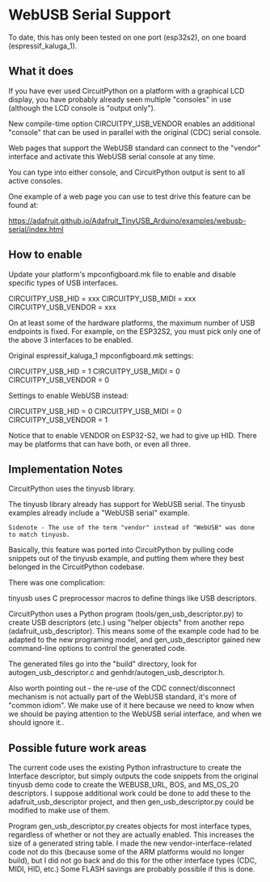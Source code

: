 <!--
SPDX-FileCopyrightText: 2014 MicroPython & CircuitPython contributors (https://github.com/adafruit/circuitpython/graphs/contributors)

SPDX-License-Identifier: MIT
-->

# WebUSB Serial Support

To date, this has only been tested on one port (esp32s2), on one board (espressif_kaluga_1).

## What it does

If you have ever used CircuitPython on a platform with a graphical LCD display, you have probably
already seen multiple "consoles" in use (although the LCD console is "output only"). 

New compile-time option CIRCUITPY_USB_VENDOR enables an additional "console" that can be used in
parallel with the original (CDC) serial console.

Web pages that support the WebUSB standard can connect to the "vendor" interface and activate
this WebUSB serial console at any time.

You can type into either console, and CircuitPython output is sent to all active consoles.

One example of a web page you can use to test drive this feature can be found at:

https://adafruit.github.io/Adafruit_TinyUSB_Arduino/examples/webusb-serial/index.html


## How to enable

Update your platform's mpconfigboard.mk file to enable and disable specific types of USB interfaces.

CIRCUITPY_USB_HID = xxx
CIRCUITPY_USB_MIDI = xxx
CIRCUITPY_USB_VENDOR = xxx

On at least some of the hardware platforms, the maximum number of USB endpoints is fixed.
For example, on the ESP32S2, you must pick only one of the above 3 interfaces to be enabled.

Original espressif_kaluga_1 mpconfigboard.mk settings:

CIRCUITPY_USB_HID = 1
CIRCUITPY_USB_MIDI = 0
CIRCUITPY_USB_VENDOR = 0

Settings to enable WebUSB instead:

CIRCUITPY_USB_HID = 0
CIRCUITPY_USB_MIDI = 0
CIRCUITPY_USB_VENDOR = 1

Notice that to enable VENDOR on ESP32-S2, we had to give up HID. There may be platforms that can have both, or even all three.

## Implementation Notes

CircuitPython uses the tinyusb library.

The tinyusb library already has support for WebUSB serial.
The tinyusb examples already include a "WebUSB serial" example.

    Sidenote - The use of the term "vendor" instead of "WebUSB" was done to match tinyusb.

Basically, this feature was ported into CircuitPython by pulling code snippets out of the
tinyusb example, and putting them where they best belonged in the CircuitPython codebase.

There was one complication:

tinyusb uses C preprocessor macros to define things like USB descriptors.

CircuitPython uses a Python program (tools/gen_usb_descriptor.py) to create USB descriptors (etc.)
using "helper objects" from another repo (adafruit_usb_descriptor). This means some of the example
code had to be adapted to the new programing model, and gen_usb_descriptor gained new command-line
options to control the generated code.

The generated files go into the "build" directory, look for autogen_usb_descriptor.c and
genhdr/autogen_usb_descriptor.h.


Also worth pointing out - the re-use of the CDC connect/disconnect mechanism is not actually part
of the WebUSB standard, it's more of "common idiom". We make use of it here because we need to know
when we should be paying attention to the WebUSB serial interface, and when we should ignore it..

## Possible future work areas

The current code uses the existing Python infrastructure to create the Interface descriptor, but
simply outputs the code snippets from the original tinyusb demo code to create the WEBUSB_URL,
BOS, and MS_OS_20 descriptors. I suppose additional work could be done to add these to the
adafruit_usb_descriptor project, and then gen_usb_descriptor.py could be modified to make use
of them.

Program gen_usb_descriptor.py creates objects for most interface types, regardless of whether or
not they are actually enabled. This increases the size of a generated string table. I made the
new vendor-interface-related code not do this (because some of the ARM platforms would no longer
build), but I did not go back and do this for the other interface types (CDC, MIDI, HID, etc.)
Some FLASH savings are probably possible if this is done.

